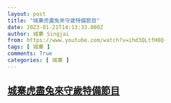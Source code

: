 ```yaml
---
layout: post
title: "城寨虎盡兔來守歲特備節目"
date: 2023-01-21T14:13:33.000Z
author: 城寨 Singjai
from: https://www.youtube.com/watch?v=ihd3QLtfH8Q
tags: [ 城寨 ]
comments: True
categories: [ 城寨 ]
---
```

<!--1674310413000-->
[城寨虎盡兔來守歲特備節目](https://www.youtube.com/watch?v=ihd3QLtfH8Q)
------

<div>

</div>
